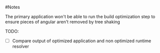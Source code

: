 #Notes

The primary application won't be able to run the build optimization step to ensure pieces of angular aren't removed by tree shaking

TODO:

- [ ] Compare output of optimized application and non optimized runtime resolver

